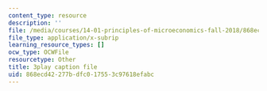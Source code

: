 ```yaml
---
content_type: resource
description: ''
file: /media/courses/14-01-principles-of-microeconomics-fall-2018/868ecd42277bdfc017553c97618efabc_ftmvsahQ6Wo.srt
file_type: application/x-subrip
learning_resource_types: []
ocw_type: OCWFile
resourcetype: Other
title: 3play caption file
uid: 868ecd42-277b-dfc0-1755-3c97618efabc
---
```

